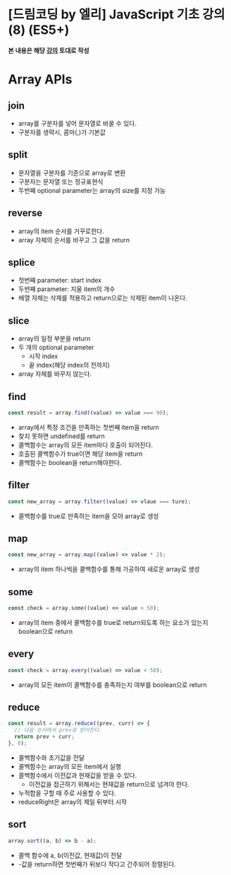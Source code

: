 # [드림코딩 by 엘리] JavaScript 기초 강의(8) (ES5+)

**본 내용은 해당 [강의](https://www.youtube.com/watch?v=wcsVjmHrUQg&list=PLv2d7VI9OotTVOL4QmPfvJWPJvkmv6h-2&index=1) 토대로 작성**

# Array APIs

## join

* array를 구분자를 넣어 문자열로 바꿀 수 있다. 
* 구분자를 생략시, 콤마(,)가 기본값



## split

* 문자열을 구분자를 기준으로 array로 변환
* 구분자는 문자열 또는 정규표현식
* 두번째 optional parameter는 array의 size를 지정 가능



##  reverse

* array의 item 순서를 거꾸로한다.
* array 자체의 순서를 바꾸고 그 값을 return



## splice

* 첫번째 parameter: start index
* 두번째 parameter: 지울 item의 개수
* 배열 자체는 삭제를 적용하고 return으로는 삭제된 item이 나온다.



## slice

* array의 일정 부분을 return
* 두 개의 optional parameter
  * 시작 index
  * 끝 index(해당 index의 전까지)
* array 자체를 바꾸지 않는다.



## find

```JavaScript
const result = array.find((value) => value === 90);
```

* array에서 특정 조건을 만족하는 첫번째 item을 return
* 찾지 못하면 undefined를 return
* 콜백함수는 array의 모든 item마다 호출이 되어진다.
* 호출된 콜백함수가 true이면 해당 item을 return
* 콜백함수는 boolean을 return해야한다.



## filter

```JavaScript
const new_array = array.filter((value) => vlaue === ture);
```

* 콜백함수를 true로 만족하는 item을 모아 array로 생성



##  map

```JavaScript
const new_array = array.map((value) => value * 2);
```

* array의 item 하나씩을 콜백함수를 통해 가공하여 새로운 array로 생성



## some

```JavaScript
const check = array.some((value) => value > 50);
```

* array의 item 중에서 콜백함수를 true로 return되도록 하는 요소가 있는지 boolean으로 return



## every

```JavaScript
const check = array.every((value) => value < 50);
```

* array의  모든 item이 콜백함수를 충족하는지 여부를 boolean으로 return



## reduce

```JavaScript
const result = array.reduce((prev, curr) => {
  // 다음 순서에서 prev로 받아진다.
  return prev + curr;
}, 0);
```

* 콜백함수와 초기값을 전달
* 콜백함수는 array의 모든 item에서 실행
* 콜백함수에서 이전값과 현재값을 받을 수 있다.
  * 이전값을 접근하기 위해서는 현재값을 return으로 넘겨야 한다.
* 누적합을 구할 때 주로 사용할 수 있다.
* reduceRight은 array의 제일 뒤부터 시작



## sort

```JavaScript
array.sort((a, b) => b - a);
```

* 콜백 함수에 a, b(이전값, 현재값)이 전달
* -값을 return하면 첫번째가 뒤보다 작다고 간주되어 정렬된다.